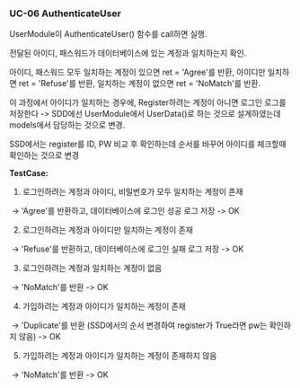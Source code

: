 ### **UC-06 AuthenticateUser**

UserModule이 AuthenticateUser() 함수를 call하면 실행.

전달된 아이디, 패스워드가 데이터베이스에 있는 계정과 일치하는지 확인.

아이디, 패스워드 모두 일치하는 계정이 있으면 ret = 'Agree'를 반환, 아이디만 일치하면 ret = 'Refuse'를 반환, 일치하는 계정이 없으면 ret = 'NoMatch'를 반환.

이 과정에서 아이디가 일치하는 경우에, Register하려는 계정이 아니면 로그인 로그를 저장한다 -> SDD에선 UserModule에서 UserData()로 하는 것으로 설계하였는데 models에서 담당하는 것으로 변경.

SSD에서는  register를 ID, PW 비교 후 확인하는데 순서를 바꾸어 아이디를 체크할때 확인하는 것으로 변경



**TestCase:**

1) 로그인하려는 계정과  아이디, 비밀번호가 모두 일치하는 계정이 존재 

​	-> 'Agree'를 반환하고, 데이터베이스에 로그인 성공 로그 저장 -> OK

2) 로그인하려는 계정과  아이디만 일치하는 계정이 존재

​	-> 'Refuse'를 반환하고, 데이터베이스에 로그인 실패 로그 저장 -> OK

3) 로그인하려는 계정과 일치하는 계정이 없음

​	-> 'NoMatch'를 반환 -> OK

4) 가입하려는 계정과 아이디가 일치하는 계정이 존재 

​	-> 'Duplicate'를 반환 (SSD에서의 순서 변경하여 register가 True라면 pw는 확인하지 않음) -> OK

5) 가입하려는 계정과 아이디가 일치하는 계정이 존재하지 않음 

​	-> 'NoMatch'를 반환 -> OK







